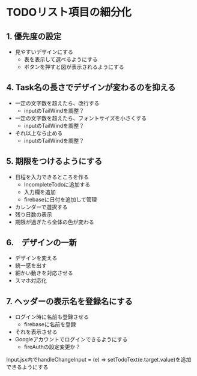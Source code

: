 # TODOリスト項目の細分化

## 1. 優先度の設定

- 見やすいデザインにする
    - 表を表示して選べるようにする
    - ボタンを押すと図が表示されるようにする

## 4. Task名の長さでデザインが変わるのを抑える

- 一定の文字数を超えたら、改行する
    - inputのTailWindを調整？
- 一定の文字数を超えたら、フォントサイズを小さくする
    - inputのTailWindを調整？
- それ以上なら止める
    - inputのTailWindを調整？

## 5. 期限をつけるようにする

- 日程を入力できるところを作る
    - IncompleteTodoに追加する
    - 入力欄を追加
    - firebaseに日付を追加して管理
- カレンダーで選択する
- 残り日数の表示
- 期限が過ぎたら全体の色が変わる

## 6.　デザインの一新

- デザインを変える
- 統一感を出す
- 細かい動きを対応させる
- スマホ対応化

## 7. ヘッダーの表示名を登録名にする

- ログイン時に名前も登録させる
    - firebaseに名前を登録
- それを表示させる
- Googleアカウントでログインできるようにする
    - fireAuthの設定変更か？

Input.jsx内でhandleChangeInput = (e) => setTodoText(e.target.value)を追加できるようにする